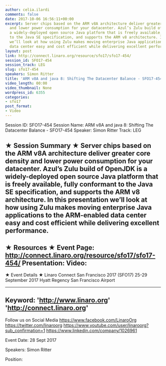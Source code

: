 ```yaml
---
author: celia.ilardi
comments: false
date: 2017-10-06 16:56:11+00:00
excerpt: Server chips based on the ARM v8A architecture deliver greater core density
  and lower power consumption for your datacenter. Azul’s Zulu build of OpenJDK is
  a widely-deployed open source Java platform that is freely available, fully conformant
  to the Java SE specification, and supports the ARM v8 architecture. In this presentation
  we’ll look at how using Zulu makes moving enterprise Java applications to the ARM-enabled
  data center easy and cost efficient while delivering excellent performance.
layout: post
link: http://connect.linaro.org/resource/sfo17/sfo17-454/
session_id: SFO17-454
session_track: LEG
slug: sfo17-454
speakers: Simon Ritter
title: 'ARM v8A and java 8: Shifting The Datacenter Balance - SFO17-454'
video_length: 00:00
video_thumbnail: None
wordpress_id: 6355
categories:
- sfo17
post_format:
- Video
---
```


Session ID: SFO17-454
Session Name: ARM v8A and java 8: Shifting The Datacenter Balance - SFO17-454
Speaker: Simon Ritter
Track: LEG


★ Session Summary ★
Server chips based on the ARM v8A architecture deliver greater core density and lower power consumption for your datacenter. Azul’s Zulu build of OpenJDK is a widely-deployed open source Java platform that is freely available, fully conformant to the Java SE specification, and supports the ARM v8 architecture. In this presentation we’ll look at how using Zulu makes moving enterprise Java applications to the ARM-enabled data center easy and cost efficient while delivering excellent performance.
---------------------------------------------------
★ Resources ★
Event Page: http://connect.linaro.org/resource/sfo17/sfo17-454/
Presentation: 
Video: 
 ---------------------------------------------------

★ Event Details ★
Linaro Connect San Francisco 2017 (SFO17)
25-29 September 2017
Hyatt Regency San Francisco Airport

---------------------------------------------------
Keyword: 
'http://www.linaro.org'
'http://connect.linaro.org'
---------------------------------------------------
Follow us on Social Media
https://www.facebook.com/LinaroOrg
https://twitter.com/linaroorg
https://www.youtube.com/user/linaroorg?sub_confirmation=1
https://www.linkedin.com/company/1026961

Event Date: 28 Sept 2017

Speakers: Simon Ritter

Position: 
